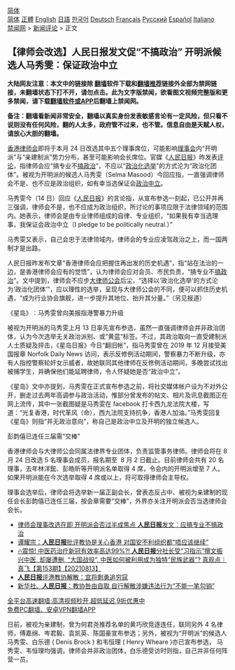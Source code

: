  <!-- 面包屑导航 --> <div class="breadcrumb"><!-- GTranslate: https://gtranslate.io/ -->  <div class="switcher notranslate">  <div class="selected">  <a href="#" onclick="return false;"> 简体</a>  </div>  <div class="option">  <a href="https://www.bannedbook.org" onclick="doGTranslate('zh-CN|zh-CN');jQuery('div.switcher div.selected a').html(jQuery(this).html());return false;" title="简体中文" class="nturl selected"> 简体</a>  <a href="https://www.bannedbook.org/zh-tw/" onclick="doGTranslate('zh-CN|zh-TW');jQuery('div.switcher div.selected a').html(jQuery(this).html());return false;" title="繁體中文" class="nturl"> 正體</a>  <a href="https://www.bannedbook.org/en/" onclick="doGTranslate('zh-CN|en');jQuery('div.switcher div.selected a').html(jQuery(this).html());return false;" title="English" class="nturl"> English</a>  <a href="https://www.bannedbook.org/ja/" onclick="doGTranslate('zh-CN|ja');jQuery('div.switcher div.selected a').html(jQuery(this).html());return false;" title="日本語" class="nturl"> 日語</a>  <a href="https://www.bannedbook.org/ko/" onclick="doGTranslate('zh-CN|ko');jQuery('div.switcher div.selected a').html(jQuery(this).html());return false;" title="한국어" class="nturl"> 한국어</a>  <a href="https://www.bannedbook.org/de/" onclick="doGTranslate('zh-CN|de');jQuery('div.switcher div.selected a').html(jQuery(this).html());return false;" title="Deutsch" class="nturl"> Deutsch</a>  <a href="https://www.bannedbook.org/fr/" onclick="doGTranslate('zh-CN|fr');jQuery('div.switcher div.selected a').html(jQuery(this).html());return false;" title="Français" class="nturl"> Français</a>  <a href="https://www.bannedbook.org/ru/" onclick="doGTranslate('zh-CN|ru');jQuery('div.switcher div.selected a').html(jQuery(this).html());return false;" title="Русский" class="nturl"> Русский</a>  <a href="https://www.bannedbook.org/es/" onclick="doGTranslate('zh-CN|es');jQuery('div.switcher div.selected a').html(jQuery(this).html());return false;" title="Español" class="nturl"> Español</a>  <a href="https://www.bannedbook.org/it/" onclick="doGTranslate('zh-CN|it');jQuery('div.switcher div.selected a').html(jQuery(this).html());return false;" title="Italiano" class="nturl"> Italiano</a>  </div>  </div>      <div class='breadcrumb-sub'><!-- Breadcrumb NavXT 6.3.0 --> <a href="https://www.bannedbook.org/" class="home">禁闻网</a> &gt; <a href="https://www.bannedbook.org/bnews/comments/" class="category">新闻评论</a> &gt; 正文</div></div><h2>【律师会改选】人民日报发文促“不搞政治” 开明派候选人马秀雯︰保证政治中立</h2> <p class="notice"><b>大陆网友注意：本文中的链接除 <a href="https://github.com/bannedbook/fanqiang" >翻墙</a>软件下载和<a href="https://github.com/killgcd/justmysocks/blob/master/README.md">翻墙推荐</a>链接外全部为禁网链接，未翻墙状态下打不开，请勿点击。此为文字版禁闻，欲看图文视频完整版和更多禁闻，请下载<a href="https://github.com/bannedbook/fanqiang">翻墙软件或APP</a>后翻墙上禁闻网。</p><p>备注：翻墙看新闻非常安全，翻墙以真实身份发表敏感言论有一定风险，但只看不说则没有任何风险，翻的人太多，政府管不过来，也不管。信息自由是天赋人权，请放心大胆的翻墙。</b></p>  <div class="entry">  <p><a href="https://www.bannedbook.org/bnews/tag/%e9%a6%99%e6%b8%af/" class="st_tag internal_tag" rel="tag" title="标签 香港 下的日志">香港</a><a href="https://www.bannedbook.org/bnews/tag/%E5%BE%8B%E5%B8%88%E4%BC%9A/" class="st_tag internal_tag" rel="tag" title="标签 律师会 下的日志">律师会</a>即将于本月 24 日改选其中五个理事席位，可能影响<a href="https://www.bannedbook.org/bnews/tag/%E7%90%86%E4%BA%8B%E4%BC%9A/" class="st_tag internal_tag" rel="tag" title="标签 理事会 下的日志">理事会</a>内“开明派”与“亲建制派”势力分布，甚至可能影响会长席位。官媒《<span class='wp_keywordlink'><a href="https://www.bannedbook.org/forum2/topic109.html" title="透视人民日报" target="_blank">人民日报</a></span>》昨发表<span class='wp_keywordlink_affiliate'><a href="https://www.bannedbook.org/bnews/comments/" title="新闻评论" target="_blank">评论</a></span>，指律师会应“搞专业不<span class='wp_keywordlink'><a href="https://www.bannedbook.org/forum11/topic331.html" title="禁片：搞政治" target="_blank">搞政治</a></span>”，不应以“<a href="https://www.bannedbook.org/bnews/tag/%E6%94%BF%E6%B2%BB%E5%8C%96/" class="st_tag internal_tag" rel="tag" title="标签 政治化 下的日志">政治化</a><a href="https://www.bannedbook.org/bnews/tag/%e9%80%89%e4%b8%be/" class="st_tag internal_tag" rel="tag" title="标签 选举 下的日志">选举</a>”的方式沦为“政治化团体”。被视为开明派的候选人马秀雯（Selma Masood）今回应指，一直强调律师会不是、也不应是政治组织，如有幸当选保证会<a href="https://www.bannedbook.org/bnews/tag/%E6%94%BF%E6%B2%BB%E4%B8%AD%E7%AB%8B/" class="st_tag internal_tag" rel="tag" title="标签 政治中立 下的日志">政治中立</a>。</p> <p>马秀雯今（14 日）回应《<a href="https://www.bannedbook.org/bnews/tag/%e4%ba%ba%e6%b0%91%e6%97%a5%e6%8a%a5/" class="st_tag internal_tag" rel="tag" title="标签 人民日报 下的日志">人民日报</a>》的言论指，从宣布参选一刻起，已公开并再三强调，律师会不是，也不应成为政治组织，所讨论的事项应限于法律领域的范围内。她表示，律师会是由专业律师组成的自律、专业组织，“如果我有幸当选理事，我保证会政治中立（I pledge to be politically neutral.）”</p> <p>马秀雯又表示，自己会忠于法律领域内，律师会的专业应凌驾政治之上，而一国两制才是出路。</p>  <p>人民日报昨发布文章“香港律师会应把握住再出发的历史机遇”，指“站在法治的一边，是香港律师会应有的觉悟”，认为律师会应对会员、市民负责，“搞专业不<a href="https://www.bannedbook.org/bnews/tag/%e6%90%9e%e6%94%bf%e6%b2%bb/" class="st_tag internal_tag" rel="tag" title="标签 搞政治 下的日志">搞政治</a>”。文中提到，律师会不应步<a href="https://www.bannedbook.org/bnews/tag/%E5%A4%A7%E5%BE%8B%E5%B8%88%E5%85%AC%E4%BC%9A/" class="st_tag internal_tag" rel="tag" title="标签 大律师公会 下的日志">大律师公会</a>后尘，“选择以‘政治化选举’的方式沦为‘政治化团体’”，应以理性的选举，呈现与大律师公会的不同，便可以抓住历史机遇，“成为行业协会旗舰，进一步提升其地位、抬升其分量。”（另见报道）</p> <p>《星岛》︰马秀雯曾向美报指港警暴力升级</p> <p>被视为开明派的马秀雯上月 13 日率先宣布参选，虽然一直强调律师会并非政治团体，认为今次选举无关政治派别、或“黄蓝”标签。不过，其政治取向一直受建制派人士质疑及抨击，《星岛日报》今日“翻旧帐”，指马秀雯曾在 2019 年 12 月接受美国报章 Norfolk Daily News 访问，表示反修例活动期间，警察暴力不断升级，亦有人指控警察轮奸女示威者，故她联同其他律师在反修例活动期间，多晚尝试找出被捕学生，并确保他们能延聘律师，令人怀疑她是否“政治中立”。</p>  <p>《星岛》文中亦提到，马秀雯在正式宣布参选之前，将社交媒体帐户设为不对外公开，删走过去两年高调参与政治活动，惟部分曾发布的帖文、相片及讯息截图正在网上流传，其中一张截图疑是马秀雯在 facebook 打卡西九龙法院大楼，写道：“光复香港，时代革风（命），西九法院支持抗争，香港人加油。”马秀雯回复《星岛》则指“并无政治意向”，称自己是政治中立及开明的独立候选人。</p> <p>彭韵僖已连任三届需“交棒”</p> <p>香港律师会与大律师公会同属法律界专业团体，负责监管事务律师。律师会将在 8 月 24 日改选 5 名理事会成员，报名期至  8 月 2 日截止。目前律师会共有 20 名理事，去年林洋鋐、彭皓昕等开明派名单取得 4 席，令会内的开明派增至 7 人。如果开明派能在今次选举取得 4 席或以上，将可取得律师会主导权。</p>  <p>理事会选举后，律师会将选举新一届正副会长，曾表态反占中、被视为亲建制的现任会长彭韵僖已连任三届，按会章需要“交棒”，外界亦关注开明派会否当选律师会会长。</p> <ul class='op-related-articles' title='相关阅读'> <li><a href='https://www.bannedbook.org/bnews/comments/20210814/1606351.html' target='_blank'>律师会理事改选在即 开明派会否过半成焦点 <b>人民日报</b>发文︰应搞专业不搞政治</a></li> <li><a href='https://www.bannedbook.org/bnews/comments/20210814/1606309.html' target='_blank'>谭耀宗：<b>人民日报</b>批评教协是关心香港 对国安不利组织都“唔应该继续”</a></li> <li><a href='https://www.bannedbook.org/bnews/bannedvideo/20210813/1605735.html' target='_blank'>🔥震惊! 中医药治疗新冠有效率高达99%?! <b>人民日报</b>分社长受“习指示”撰文振兴中医, 却屡遭删, “大国战役”, 中医如何被利用成为独特“民族武器”? 真观点｜真飞【第153期】【20210813】</a></li> <li><a href='https://www.bannedbook.org/bnews/baitai/20210811/1604521.html' target='_blank'><b>人民日报</b>评港教协解散：宜将剩勇追穷寇</a></li> <li><a href='https://www.bannedbook.org/bnews/comments/20210811/1604429.html' target='_blank'>新华社、<b>人民日报</b>：教协咎由自取 自行解散涉嫌违法行为“不能一笔勾销”</a></li> </ul> <p class="texttj"> <a href="https://github.com/bannedbook/fanqiang/wiki/V2ray%E6%9C%BA%E5%9C%BA" target="_blank">全平台高速翻墙:高清视频秒开,超低延迟,9折优惠中</a><br/> <a href="https://github.com/bannedbook/fanqiang/wiki/%E7%A6%81%E9%97%BB%E7%BD%91%E5%AE%89%E5%8D%93%E7%BF%BB%E5%A2%99%E6%96%B0%E9%97%BBAPP" target="_blank">免费PC翻墙、安卓VPN翻墙APP</a></p><p>日前，被视为亲建制，曾为何君尧推荐名单的黄巧欣竞逐连任，联同另外 4 名律师，傅嘉绵、岑君毅、袁凯英、陈国豪宣布参选；另外，被视为“开明派”的候选人马秀雯、白乐德 ( Denis Brock ) 和韦恒理 ( Henry Wheare )亦已宣布参选， 马秀雯、韦恒理均强调，律师会并非政治团体，白乐德受访时则指，自己并非任何阵营一员。</p> <a name='sharetosocial'></a>  <div style="margin-bottom:5px;padding-bottom:5px;clear:both"> <div id="archive-pix-1" class="banner-ads"> <!-- AuctionX Display platform tag START --> <div id="26318x728x90x621x_ADSLOT2" clicktrack="%%CLICK_URL_ESC%%"></div> <!-- AuctionX Display platform tag END --> </div> <div id="archive-pix-2" class="banner-ads"> <!-- AuctionX Display platform tag START --> <div id="26315x300x250x621x_ADSLOT2" clicktrack="%%CLICK_URL_ESC%%"></div> <!-- AuctionX Display platform tag END --> </div> </div>  <div id="archive-pix-1" class="banner-ads"> <!-- AuctionX Display platform tag START --> <div id="26318x728x90x621x_ADSLOT3" clicktrack="%%CLICK_URL_ESC%%"></div> <!-- AuctionX Display platform tag END --> </div> </div><!--END ENTRY--> 